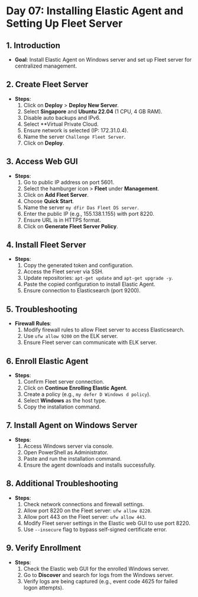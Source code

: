 # Day 07: Installing Elastic Agent and Setting Up Fleet Server

## 1. Introduction

- **Goal**: Install Elastic Agent on Windows server and set up Fleet server for centralized management.
## 2. Create Fleet Server

- **Steps**:
    1. Click on **Deploy** > **Deploy New Server**.
    2. Select **Singapore** and **Ubuntu 22.04** (1 CPU, 4 GB RAM).
    3. Disable auto backups and IPv6.
    4. Select **Virtual Private Cloud.
    5. Ensure network is selected (IP: 172.31.0.4).
    6. Name the server `Challenge Fleet Server`.
    7. Click on **Deploy**.

## 3. Access Web GUI

- **Steps**:
    1. Go to public IP address on port 5601.
    2. Select the hamburger icon > **Fleet** under **Management**.
    3. Click on **Add Fleet Server**.
    4. Choose **Quick Start**.
    5. Name the server `my dfir Das Fleet DS server`.
    6. Enter the public IP (e.g., 155.138.1.155) with port 8220.
    7. Ensure URL is in HTTPS format.
    8. Click on **Generate Fleet Server Policy**.

## 4. Install Fleet Server

- **Steps**:
    1. Copy the generated token and configuration.
    2. Access the Fleet server via SSH.
    3. Update repositories: `apt-get update` and `apt-get upgrade -y`.
    4. Paste the copied configuration to install Elastic Agent.
    5. Ensure connection to Elasticsearch (port 9200).

## 5. Troubleshooting

- **Firewall Rules**:
    1. Modify firewall rules to allow Fleet server to access Elasticsearch.
    2. Use `ufw allow 9200` on the ELK server.
    3. Ensure Fleet server can communicate with ELK server.

## 6. Enroll Elastic Agent

- **Steps**:
    1. Confirm Fleet server connection.
    2. Click on **Continue Enrolling Elastic Agent**.
    3. Create a policy (e.g., `my defer D Windows d policy`).
    4. Select **Windows** as the host type.
    5. Copy the installation command.

## 7. Install Agent on Windows Server

- **Steps**:
    1. Access Windows server via console.
    2. Open PowerShell as Administrator.
    3. Paste and run the installation command.
    4. Ensure the agent downloads and installs successfully.

## 8. Additional Troubleshooting

- **Steps**:
    1. Check network connections and firewall settings.
    2. Allow port 8220 on the Fleet server: `ufw allow 8220`.
    3. Allow port 443 on the Fleet server: `ufw allow 443`.
    4. Modify Fleet server settings in the Elastic web GUI to use port 8220.
    5. Use `--insecure` flag to bypass self-signed certificate error.

## 9. Verify Enrollment

- **Steps**:
    1. Check the Elastic web GUI for the enrolled Windows server.
    2. Go to **Discover** and search for logs from the Windows server.
    3. Verify logs are being captured (e.g., event code 4625 for failed logon attempts).